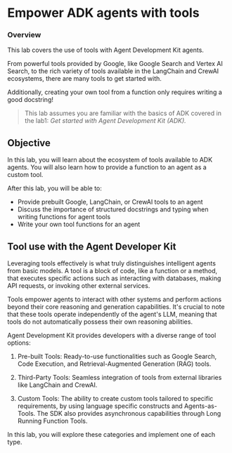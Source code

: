 # Empower ADK agents with tools

### Overview

This lab covers the use of tools with Agent Development Kit agents.

From powerful tools provided by Google, like Google Search and Vertex AI Search, to the rich variety of tools available in the LangChain and CrewAI ecosystems, there are many tools to get started with.

Additionally, creating your own tool from a function only requires writing a good docstring!

> This lab assumes you are familiar with the basics of ADK covered in the lab1: _Get started with Agent Development Kit (ADK)._


## Objective
In this lab, you will learn about the ecosystem of tools available to ADK agents. You will also learn how to provide a function to an agent as a custom tool.

After this lab, you will be able to:

* Provide prebuilt Google, LangChain, or CrewAI tools to an agent
* Discuss the importance of structured docstrings and typing when writing functions for agent tools
* Write your own tool functions for an agent

## Tool use with the Agent Developer Kit

Leveraging tools effectively is what truly distinguishes intelligent agents from basic models. A tool is a block of code, like a function or a method, that executes specific actions such as interacting with databases, making API requests, or invoking other external services.

Tools empower agents to interact with other systems and perform actions beyond their core reasoning and generation capabilities. It's crucial to note that these tools operate independently of the agent's LLM, meaning that tools do not automatically possess their own reasoning abilities.

Agent Development Kit provides developers with a diverse range of tool options:

1. Pre-built Tools: Ready-to-use functionalities such as Google Search, Code Execution, and Retrieval-Augmented Generation (RAG) tools.

2. Third-Party Tools: Seamless integration of tools from external libraries like LangChain and CrewAI.

3. Custom Tools: The ability to create custom tools tailored to specific requirements, by using language specific constructs and Agents-as-Tools. The SDK also provides asynchronous capabilities through Long Running Function Tools.

In this lab, you will explore these categories and implement one of each type.
